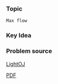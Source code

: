
### Topic

    Max flow


### Key Idea



### Problem source

[LightOJ](http://lightoj.com/volume_showproblem.php?problem=1156)

[PDF](http://lightoj.com/volume_showproblem.php?problem=1156&language=english&type=pdf)

